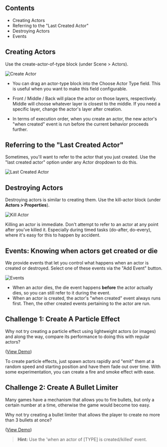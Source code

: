 ## Contents

* Creating Actors
* Referring to the "Last Created Actor"
* Destroying Actors
* Events
 

## Creating Actors

Use the create-actor-of-type block (under Scene > Actors).

![Create Actor](https://static.stencyl.com/pedia2/ch3/destroying/image00.png)

* You can drag an actor-type block into the Choose Actor Type field. This is useful when you want to make this field configurable.

* Front / Middle / Back will place the actor on those layers, respectively. Middle will choose whatever layer is closest to the middle. If you need a specific layer, change the actor's layer after creation.

* In terms of execution order, when you create an actor, the new actor's "when created" event is run before the current behavior proceeds further.


## Referring to the "Last Created Actor"

Sometimes, you'll want to refer to the actor that you just created. Use the "last created actor" option under any Actor dropdown to do this.

![Last Created Actor](https://static.stencyl.com/pedia2/ch3/destroying/image06.png)


## Destroying Actors

Destroying actors is similar to creating them. Use the kill-actor block (under **Actors > Properties**).

![Kill Actor](https://static.stencyl.com/pedia2/ch3/destroying/image05.png)

Killing an actor is immediate. Don't attempt to refer to an actor at any point after you've killed it. Especially during timed tasks (do-after, do-every), where it's easy for this to happen by accident.
 

## Events: Knowing when actors get created or die

We provide events that let you control what happens when an actor is created or destroyed. Select one of these events via the "Add Event" button.

![Events](https://static.stencyl.com/pedia2/ch3/destroying/image04.png)

* When an actor dies, the die event happens **before** the actor actually dies, so you can still refer to it during the event. 
* When an actor is created, the actor's "when created" event always runs first. Then, the other created events pertaining to the actor are run. 

 
## Challenge 1: Create A Particle Effect

Why not try creating a particle effect using lightweight actors (or images) and along the way, compare its performance to doing this with regular actors?

([View Demo](http://dl.dropbox.com/u/42317429/Demo.swf))

To create particle effects, just spawn actors rapidly and "emit" them at a random speed and starting position and have them fade out over time. With some experimentation, you can create a fire and smoke effect with ease.

 

## Challenge 2: Create A Bullet Limiter

Many games have a mechanism that allows you to fire bullets, but only a certain number at a time, otherwise the game would become too easy.

Why not try creating a bullet limiter that allows the player to create no more than 3 bullets at once?

([View Demo](http://dl.dropbox.com/u/42317429/Demo%202.swf))

> **Hint:** Use the 'when an actor of [TYPE] is created/killed' event.
